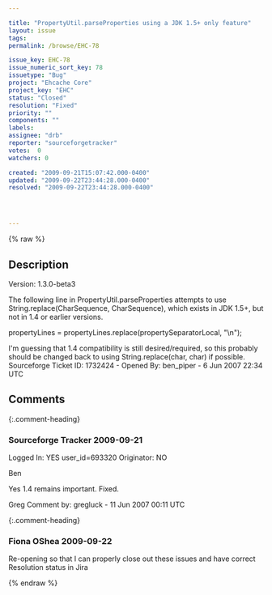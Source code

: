 ```yaml
---

title: "PropertyUtil.parseProperties using a JDK 1.5+ only feature"
layout: issue
tags: 
permalink: /browse/EHC-78

issue_key: EHC-78
issue_numeric_sort_key: 78
issuetype: "Bug"
project: "Ehcache Core"
project_key: "EHC"
status: "Closed"
resolution: "Fixed"
priority: ""
components: ""
labels: 
assignee: "drb"
reporter: "sourceforgetracker"
votes:  0
watchers: 0

created: "2009-09-21T15:07:42.000-0400"
updated: "2009-09-22T23:44:28.000-0400"
resolved: "2009-09-22T23:44:28.000-0400"




---
```


{% raw %}

## Description

<div markdown="1" class="description">

Version: 1.3.0-beta3

The following line in PropertyUtil.parseProperties attempts to use String.replace(CharSequence, CharSequence), which exists in JDK 1.5+, but not in 1.4 or earlier versions.

propertyLines = propertyLines.replace(propertySeparatorLocal, "\n");

I'm guessing that 1.4 compatibility is still desired/required, so this probably should be changed back to using String.replace(char, char) if possible.
Sourceforge Ticket ID: 1732424 - Opened By: ben\_piper - 6 Jun 2007 22:34 UTC

</div>

## Comments


{:.comment-heading}
### **Sourceforge Tracker** <span class="date">2009-09-21</span>

<div markdown="1" class="comment">

Logged In: YES 
user\_id=693320
Originator: NO

Ben

Yes 1.4 remains important. Fixed.

Greg
Comment by: gregluck - 11 Jun 2007 00:11 UTC

</div>


{:.comment-heading}
### **Fiona OShea** <span class="date">2009-09-22</span>

<div markdown="1" class="comment">

Re-opening so that I can properly close out these issues and have correct Resolution status in Jira

</div>



{% endraw %}
